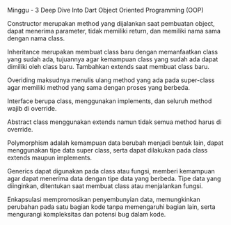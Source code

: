Minggu - 3
Deep Dive Into Dart Object Oriented Programming (OOP)


Constructor merupakan method yang dijalankan saat pembuatan object, dapat menerima parameter, tidak memiliki return, dan memiliki nama sama dengan nama class.

Inheritance merupakan membuat class baru dengan memanfaatkan class yang sudah ada, tujuannya agar kemampuan class yang sudah ada dapat dimiliki oleh class baru. Tambahkan extends saat membuat class baru.

Overiding maksudnya menulis ulang method yang ada pada super-class agar memiliki method yang sama dengan proses yang berbeda.

Interface berupa class, menggunakan implements, dan seluruh method wajib di override.

Abstract class menggunakan extends namun tidak semua method harus di override.

Polymorphism adalah kemampuan data berubah menjadi bentuk lain, dapat menggunakan tipe data super class, serta dapat dilakukan pada class extends maupun implements.

Generics dapat digunakan pada class atau fungsi, memberi kemampuan agar dapat menerima data dengan tipe data yang berbeda. Tipe data yang diinginkan, ditentukan saat membuat class atau menjalankan fungsi.

Enkapsulasi mempromosikan penyembunyian data, memungkinkan perubahan pada satu bagian kode tanpa memengaruhi bagian lain, serta mengurangi kompleksitas dan potensi bug dalam kode. 
